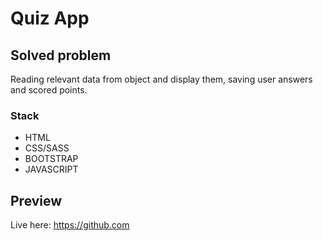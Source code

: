 # Quiz App

## Solved problem

Reading relevant data from object and display them, saving user answers and scored points.

### Stack

* HTML
* CSS/SASS
* BOOTSTRAP
* JAVASCRIPT

## Preview

Live here: https://github.com

